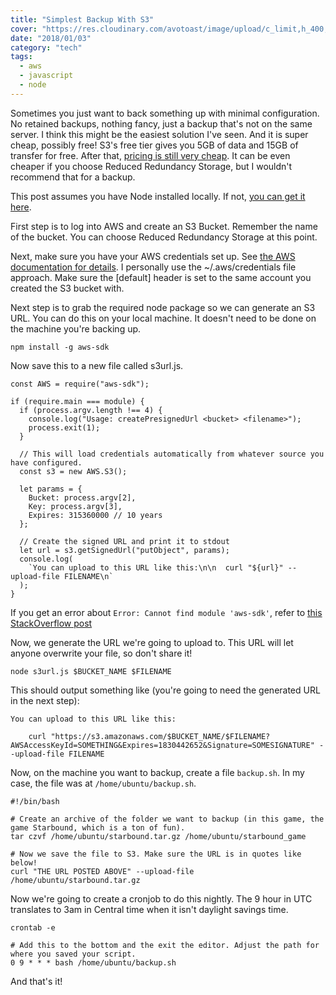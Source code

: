 ```yaml
---
title: "Simplest Backup With S3"
cover: "https://res.cloudinary.com/avotoast/image/upload/c_limit,h_400,q_auto:good,w_600/v1530543850/nangio/StockSnap_BSALH690F5.jpg"
date: "2018/01/03"
category: "tech"
tags:
  - aws
  - javascript
  - node
---
```


Sometimes you just want to back something up with minimal configuration. No retained backups, nothing fancy, just a backup that's not on the same server. I think this might be the easiest solution I've seen. And it is super cheap, possibly free! S3's free tier gives you 5GB of data and 15GB of transfer for free. After that, [pricing is still very cheap](https://aws.amazon.com/s3/pricing/). It can be even cheaper if you choose Reduced Redundancy Storage, but I wouldn't recommend that for a backup.

This post assumes you have Node installed locally. If not, [you can get it here](https://nodejs.org/en/download/).

First step is to log into AWS and create an S3 Bucket. Remember the name of the bucket. You can choose Reduced Redundancy Storage at this point.

Next, make sure you have your AWS credentials set up. See [the AWS documentation for details](https://docs.aws.amazon.com/sdk-for-javascript/v2/developer-guide/setting-credentials-node.html). I personally use the ~/.aws/credentials file approach. Make sure the \[default\] header is set to the same account you created the S3 bucket with.

Next step is to grab the required node package so we can generate an S3 URL. You can do this on your local machine. It doesn't need to be done on the machine you're backing up.

`npm install -g aws-sdk`

Now save this to a new file called s3url.js.

    const AWS = require("aws-sdk");

    if (require.main === module) {
      if (process.argv.length !== 4) {
        console.log("Usage: createPresignedUrl <bucket> <filename>");
        process.exit(1);
      }

      // This will load credentials automatically from whatever source you have configured.
      const s3 = new AWS.S3();

      let params = {
        Bucket: process.argv[2],
        Key: process.argv[3],
        Expires: 315360000 // 10 years
      };

      // Create the signed URL and print it to stdout
      let url = s3.getSignedUrl("putObject", params);
      console.log(
        `You can upload to this URL like this:\n\n  curl "${url}" --upload-file FILENAME\n`
      );
    }

If you get an error about `Error: Cannot find module 'aws-sdk'`, refer to [this StackOverflow post](https://stackoverflow.com/questions/12594541/npm-global-install-cannot-find-module)

Now, we generate the URL we're going to upload to. This URL will let anyone overwrite your file, so don't share it!

`node s3url.js $BUCKET_NAME $FILENAME`

This should output something like (you're going to need the generated URL in the next step):

    You can upload to this URL like this:

        curl "https://s3.amazonaws.com/$BUCKET_NAME/$FILENAME?AWSAccessKeyId=SOMETHING&Expires=1830442652&Signature=SOMESIGNATURE" --upload-file FILENAME

Now, on the machine you want to backup, create a file `backup.sh`. In my case, the file was at `/home/ubuntu/backup.sh`.

    #!/bin/bash

    # Create an archive of the folder we want to backup (in this game, the game Starbound, which is a ton of fun).
    tar czvf /home/ubuntu/starbound.tar.gz /home/ubuntu/starbound_game

    # Now we save the file to S3. Make sure the URL is in quotes like below!
    curl "THE URL POSTED ABOVE" --upload-file /home/ubuntu/starbound.tar.gz

Now we're going to create a cronjob to do this nightly. The 9 hour in UTC translates to 3am in Central time when it isn't daylight savings time.

    crontab -e

    # Add this to the bottom and the exit the editor. Adjust the path for where you saved your script.
    0 9 * * * bash /home/ubuntu/backup.sh

And that's it!
